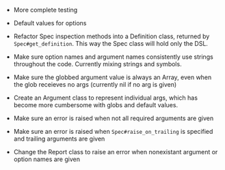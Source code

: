 * More complete testing

* Default values for options

* Refactor Spec inspection methods into a Definition class, returned by
  `Spec#get_definition`. This way the Spec class will hold only the DSL.

* Make sure option names and argument names consistently use strings throughout
  the code. Currently mixing strings and symbols.

* Make sure the globbed argument value is always an Array, even when the glob
  receieves no args (currently nil if no arg is given)

* Create an Argument class to represent individual args, which has become more
  cumbersome with globs and default values.

* Make sure an error is raised when not all required arguments are given

* Make sure an error is raised when `Spec#raise_on_trailing` is specified and
  trailing arguments are given

* Change the Report class to raise an error when nonexistant argument or option
  names are given

